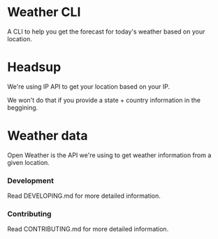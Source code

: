 # Weather CLI

A CLI to help you get the forecast for today's weather based on your location.

# Headsup

We're using IP API to get your location based on your IP.

We won't do that if you provide a state + country information in the beggining.

# Weather data

Open Weather is the API we're using to get weather information from a given location.

### Development

Read DEVELOPING.md for more detailed information.

### Contributing

Read CONTRIBUTING.md for more detailed information.
